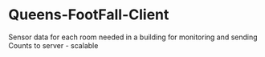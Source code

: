 # Queens-FootFall-Client
Sensor data for each room needed in a building for monitoring and sending Counts to server - scalable
